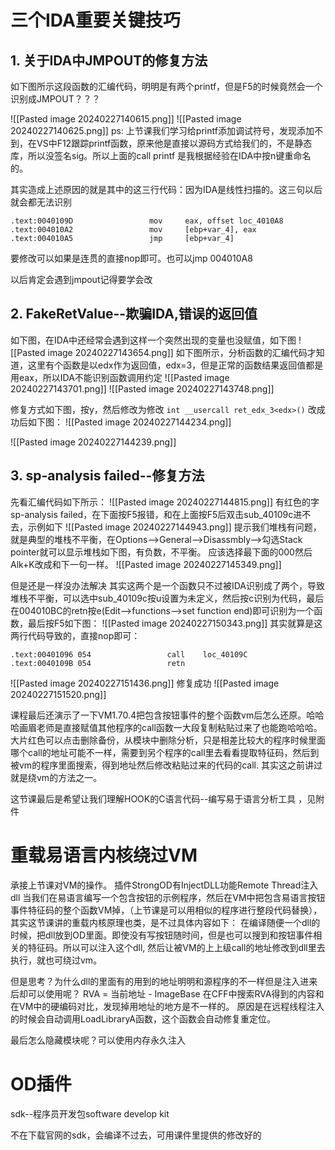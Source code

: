# 三个IDA重要关键技巧
## 1. 关于IDA中JMPOUT的修复方法
如下图所示这段函数的汇编代码，明明是有两个printf，但是F5的时候竟然会一个识别成JMPOUT？？？


![[Pasted image 20240227140615.png]]
![[Pasted image 20240227140625.png]]
ps: 上节课我们学习给printf添加调试符号，发现添加不到，在VS中F12跟踪printf函数，原来他是直接以源码方式给我们的，不是静态库，所以没签名sig。所以上面的call printf 是我根据经验在IDA中按n键重命名的。

其实造成上述原因的就是其中的这三行代码：因为IDA是线性扫描的。这三句以后就会都无法识别
```
.text:0040109D                 mov     eax, offset loc_4010A8
.text:004010A2                 mov     [ebp+var_4], eax
.text:004010A5                 jmp     [ebp+var_4]
```
要修改可以如果是连贯的直接nop即可。也可以jmp 004010A8

以后肯定会遇到jmpout记得要学会改


## 2. FakeRetValue--欺骗IDA,错误的返回值
如下图，在IDA中还经常会遇到这样一个突然出现的变量也没赋值，如下图
![[Pasted image 20240227143654.png]]
如下图所示，分析函数的汇编代码才知道，这里有个函数是以edx作为返回值，edx=3，但是正常的函数结果返回值都是用eax，所以IDA不能识别函数调用约定
![[Pasted image 20240227143701.png]]
![[Pasted image 20240227143748.png]]

修复方式如下图，按y，然后修改为修改 `int __usercall ret_edx_3<edx>()`
改成功后如下图：
![[Pasted image 20240227144234.png]]

![[Pasted image 20240227144239.png]]

## 3. sp-analysis failed--修复方法
先看汇编代码如下所示：
![[Pasted image 20240227144815.png]]
有红色的字sp-analysis failed，在下面按F5报错，和在上面按F5后双击sub_40109c进不去，示例如下
![[Pasted image 20240227144943.png]]
提示我们堆栈有问题，就是典型的堆栈不平衡，在Options-->General-->Disassmbly-->勾选Stack pointer就可以显示堆栈如下图，有负数，不平衡。
应该选择最下面的000然后Alk+K改成和下一句一样。
![[Pasted image 20240227145349.png]]

但是还是一样没办法解决
其实这两个是一个函数只不过被IDA识别成了两个，导致堆栈不平衡，可以选中sub_40109c按u设置为未定义，然后按c识别为代码，最后在004010BC的retn按e(Edit-->functions-->set function end)即可识别为一个函数，最后按F5如下图：
![[Pasted image 20240227150343.png]]
其实就算是这两行代码导致的，直接nop即可：
```
.text:00401096 054                 call    loc_40109C
.text:0040109B 054                 retn
```

![[Pasted image 20240227151436.png]]
修复成功
![[Pasted image 20240227151520.png]]

课程最后还演示了一下VM1.70.4把包含按钮事件的整个函数vm后怎么还原。哈哈哈画眉老师是直接赋值其他程序的call函数一大段复制粘贴过来了也能跑哈哈哈。大片红色可以点击删除备份，从模块中删除分析，只是相差比较大的程序时候里面哪个call的地址可能不一样，需要到另个程序的call里去看看提取特征码，然后到被vm的程序里面搜索，得到地址然后修改粘贴过来的代码的call.
其实这之前讲过就是绕vm的方法之一。

这节课最后是希望让我们理解HOOK的C语言代码--编写易于语言分析工具 ，见附件


# 重载易语言内核绕过VM
承接上节课对VM的操作。
插件StrongOD有InjectDLL功能Remote Thread注入dll
当我们在易语言编写一个包含按钮的示例程序，然后在VM中把包含易语言按钮事件特征码的整个函数VM掉，（上节课是可以用相似的程序进行整段代码替换），其实这节课讲的重载内核原理也类，是不过具体内容如下：
在编译随便一个dll的时候，把dll放到OD里面。即使没有写按钮随时间，但是也可以搜到和按钮事件相关的特征码。所以可以注入这个dll, 然后让被VM的上上级call的地址修改到dll里去执行，就也可绕过vm。


但是思考？为什么dll的里面有的用到的地址明明和源程序的不一样但是注入进来后却可以使用呢？
RVA = 当前地址 - ImageBase
在CFF中搜索RVA得到的内容和在VM中的硬编码对比，发现掉用地址的地方是不一样的。
原因是在远程线程注入的时候会自动调用LoadLibraryA函数，这个函数会自动修复重定位。

最后怎么隐藏模块呢？可以使用内存永久注入

# OD插件
sdk--程序员开发包software develop kit

不在下载官网的sdk，会编译不过去，可用课件里提供的修改好的

